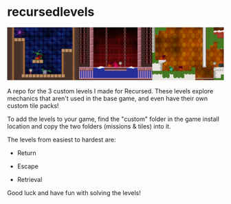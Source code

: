 # recursedlevels

![](https://github.com/sigma144/recursedlevels/blob/main/Demoimg.png)

A repo for the 3 custom levels I made for Recursed. These levels explore mechanics that aren't used in the base game, and even have their own custom tile packs!

To add the levels to your game, find the "custom" folder in the game install location and copy the two folders (missions & tiles) into it.

The levels from easiest to hardest are:

- Return

- Escape

- Retrieval

Good luck and have fun with solving the levels!
